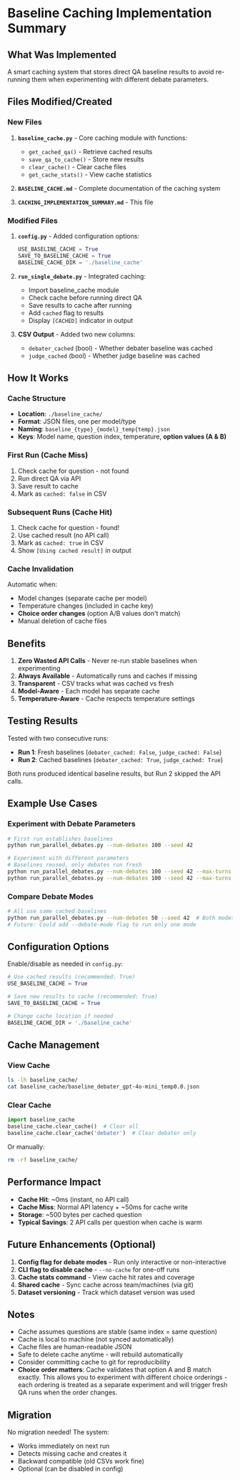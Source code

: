 # Baseline Caching Implementation Summary

## What Was Implemented

A smart caching system that stores direct QA baseline results to avoid re-running them when experimenting with different debate parameters.

## Files Modified/Created

### New Files
1. **`baseline_cache.py`** - Core caching module with functions:
   - `get_cached_qa()` - Retrieve cached results
   - `save_qa_to_cache()` - Store new results
   - `clear_cache()` - Clear cache files
   - `get_cache_stats()` - View cache statistics

2. **`BASELINE_CACHE.md`** - Complete documentation of the caching system

3. **`CACHING_IMPLEMENTATION_SUMMARY.md`** - This file

### Modified Files
1. **`config.py`** - Added configuration options:
   ```python
   USE_BASELINE_CACHE = True
   SAVE_TO_BASELINE_CACHE = True
   BASELINE_CACHE_DIR = './baseline_cache'
   ```

2. **`run_single_debate.py`** - Integrated caching:
   - Import baseline_cache module
   - Check cache before running direct QA
   - Save results to cache after running
   - Add `cached` flag to results
   - Display `[CACHED]` indicator in output

3. **CSV Output** - Added two new columns:
   - `debater_cached` (bool) - Whether debater baseline was cached
   - `judge_cached` (bool) - Whether judge baseline was cached

## How It Works

### Cache Structure
- **Location**: `./baseline_cache/`
- **Format**: JSON files, one per model/type
- **Naming**: `baseline_{type}_{model}_temp{temp}.json`
- **Keys**: Model name, question index, temperature, **option values (A & B)**

### First Run (Cache Miss)
1. Check cache for question - not found
2. Run direct QA via API
3. Save result to cache
4. Mark as `cached: false` in CSV

### Subsequent Runs (Cache Hit)
1. Check cache for question - found!
2. Use cached result (no API call)
3. Mark as `cached: true` in CSV
4. Show `[Using cached result]` in output

### Cache Invalidation
Automatic when:
- Model changes (separate cache per model)
- Temperature changes (included in cache key)
- **Choice order changes** (option A/B values don't match)
- Manual deletion of cache files

## Benefits

1. **Zero Wasted API Calls** - Never re-run stable baselines when experimenting
2. **Always Available** - Automatically runs and caches if missing
3. **Transparent** - CSV tracks what was cached vs fresh
4. **Model-Aware** - Each model has separate cache
5. **Temperature-Aware** - Cache respects temperature settings

## Testing Results

Tested with two consecutive runs:
- **Run 1**: Fresh baselines (`debater_cached: False`, `judge_cached: False`)
- **Run 2**: Cached baselines (`debater_cached: True`, `judge_cached: True`)

Both runs produced identical baseline results, but Run 2 skipped the API calls.

## Example Use Cases

### Experiment with Debate Parameters
```bash
# First run establishes baselines
python run_parallel_debates.py --num-debates 100 --seed 42

# Experiment with different parameters
# Baselines reused, only debates run fresh
python run_parallel_debates.py --num-debates 100 --seed 42 --max-turns 10
python run_parallel_debates.py --num-debates 100 --seed 42 --max-turns 5
```

### Compare Debate Modes
```bash
# All use same cached baselines
python run_parallel_debates.py --num-debates 50 --seed 42  # Both modes
# Future: Could add --debate-mode flag to run only one mode
```

## Configuration Options

Enable/disable as needed in `config.py`:

```python
# Use cached results (recommended: True)
USE_BASELINE_CACHE = True

# Save new results to cache (recommended: True)  
SAVE_TO_BASELINE_CACHE = True

# Change cache location if needed
BASELINE_CACHE_DIR = './baseline_cache'
```

## Cache Management

### View Cache
```bash
ls -lh baseline_cache/
cat baseline_cache/baseline_debater_gpt-4o-mini_temp0.0.json
```

### Clear Cache
```python
import baseline_cache
baseline_cache.clear_cache()  # Clear all
baseline_cache.clear_cache('debater')  # Clear debater only
```

Or manually:
```bash
rm -rf baseline_cache/
```

## Performance Impact

- **Cache Hit**: ~0ms (instant, no API call)
- **Cache Miss**: Normal API latency + ~50ms for cache write
- **Storage**: ~500 bytes per cached question
- **Typical Savings**: 2 API calls per question when cache is warm

## Future Enhancements (Optional)

1. **Config flag for debate modes** - Run only interactive or non-interactive
2. **CLI flag to disable cache** - `--no-cache` for one-off runs
3. **Cache stats command** - View cache hit rates and coverage
4. **Shared cache** - Sync cache across team/machines (via git)
5. **Dataset versioning** - Track which dataset version was used

## Notes

- Cache assumes questions are stable (same index = same question)
- Cache is local to machine (not synced automatically)
- Cache files are human-readable JSON
- Safe to delete cache anytime - will rebuild automatically
- Consider committing cache to git for reproducibility
- **Choice order matters**: Cache validates that option A and B match exactly. This allows you to experiment with different choice orderings - each ordering is treated as a separate experiment and will trigger fresh QA runs when the order changes.

## Migration

No migration needed! The system:
- Works immediately on next run
- Detects missing cache and creates it
- Backward compatible (old CSVs work fine)
- Optional (can be disabled in config)

